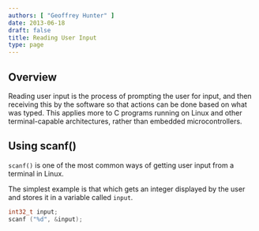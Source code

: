 ```yaml
---
authors: [ "Geoffrey Hunter" ]
date: 2013-06-18
draft: false
title: Reading User Input
type: page
---
```


## Overview

Reading user input is the process of prompting the user for input, and then receiving this by the software so that actions can be done based on what was typed. This applies more to C programs running on Linux and other terminal-capable architectures, rather than embedded microcontrollers.

## Using scanf()

`scanf()` is one of the most common ways of getting user input from a terminal in Linux.

The simplest example is that which gets an integer displayed by the user and stores it in a variable called `input`.

```c
int32_t input;
scanf ("%d", &input);
```
